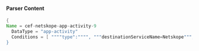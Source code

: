 #### Parser Content
```Java
{
Name = cef-netskope-app-activity-9
  DataType = "app-activity"
  Conditions = [ """"type":"""", """destinationServiceName=Netskope""", """"activity":"Approve"""" ]
}
```